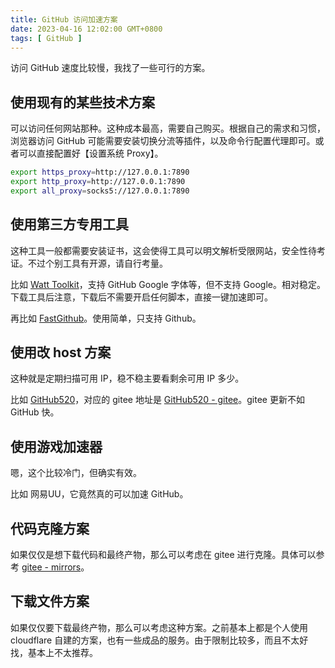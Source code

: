 ```yaml
---
title: GitHub 访问加速方案
date: 2023-04-16 12:02:00 GMT+0800
tags: [ GitHub ]
---
```


访问 GitHub 速度比较慢，我找了一些可行的方案。

<!-- truncate -->

## 使用现有的某些技术方案

可以访问任何网站那种。这种成本最高，需要自己购买。根据自己的需求和习惯，浏览器访问 GitHub 可能需要安装切换分流等插件，以及命令行配置代理即可。或者可以直接配置好【设置系统 Proxy】。

```sh
export https_proxy=http://127.0.0.1:7890
export http_proxy=http://127.0.0.1:7890
export all_proxy=socks5://127.0.0.1:7890
```

## 使用第三方专用工具

这种工具一般都需要安装证书，这会使得工具可以明文解析受限网站，安全性待考证。不过个别工具有开源，请自行考量。

比如 [Watt Toolkit](https://steampp.net/)，支持 GitHub Google 字体等，但不支持 Google。相对稳定。下载工具后注意，下载后不需要开启任何脚本，直接一键加速即可。

再比如 [FastGithub](https://github.com/dotnetcore/FastGithub)。使用简单，只支持 Github。

## 使用改 host 方案

这种就是定期扫描可用 IP，稳不稳主要看剩余可用 IP 多少。

比如 [GitHub520](https://github.com/521xueweihan/GitHub520)，对应的 gitee 地址是 [GitHub520 - gitee](https://gitee.com/klmahuaw/GitHub520)。gitee 更新不如 GitHub 快。

## 使用游戏加速器

嗯，这个比较冷门，但确实有效。

比如 网易UU，它竟然真的可以加速 GitHub。

## 代码克隆方案

如果仅仅是想下载代码和最终产物，那么可以考虑在 gitee 进行克隆。具体可以参考 [gitee - mirrors](https://gitee.com/mirrors)。

## 下载文件方案

如果仅仅要下载最终产物，那么可以考虑这种方案。之前基本上都是个人使用 cloudflare 自建的方案，也有一些成品的服务。由于限制比较多，而且不太好找，基本上不太推荐。
